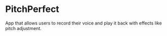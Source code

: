 # PitchPerfect
App that allows users to record their voice and play it back with effects like pitch adjustment.
